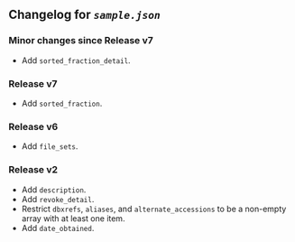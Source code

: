 ## Changelog for *`sample.json`*


### Minor changes since Release v7

* Add `sorted_fraction_detail`.

### Release v7

* Add `sorted_fraction`.

### Release v6

* Add `file_sets`.

### Release v2

* Add `description`.
* Add `revoke_detail`.
* Restrict `dbxrefs`, `aliases`, and `alternate_accessions` to be a non-empty array with at least one item.
* Add `date_obtained`.
